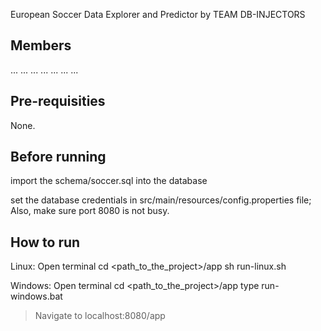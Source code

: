 
European Soccer Data Explorer and Predictor by TEAM DB-INJECTORS

Members
--------------------
...
...
...
...
...
...
...

## Pre-requisities
None.

## Before running
import the schema/soccer.sql into the database

set the database credentials in src/main/resources/config.properties file;
Also, make sure port 8080 is not busy.

## How to run
>
Linux:
Open terminal
cd <path_to_the_project>/app
sh run-linux.sh

Windows:
Open terminal
cd <path_to_the_project>/app
type  run-windows.bat

> Navigate to localhost:8080/app

